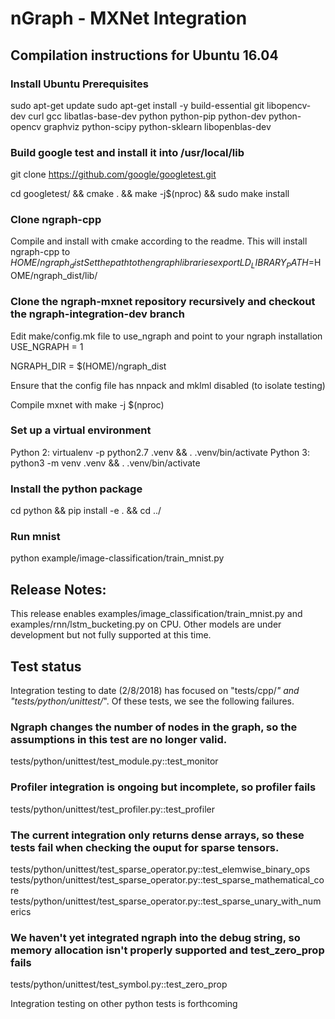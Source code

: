 # nGraph - MXNet Integration
## Compilation instructions for Ubuntu 16.04

### Install Ubuntu Prerequisites
sudo apt-get update
sudo apt-get install -y build-essential git libopencv-dev curl gcc libatlas-base-dev python python-pip python-dev python-opencv graphviz python-scipy python-sklearn libopenblas-dev

### Build google test and install it into /usr/local/lib

git clone https://github.com/google/googletest.git

cd googletest/ && cmake . && make -j$(nproc) && sudo make install

### Clone ngraph-cpp
Compile and install with cmake according to the readme.
This will install ngraph-cpp to $HOME/ngraph_dist
Set the path to the ngraph libraries
export LD_LIBRARY_PATH=$HOME/ngraph_dist/lib/

### Clone the ngraph-mxnet repository recursively and checkout the ngraph-integration-dev branch
Edit make/config.mk file to use_ngraph and point to your ngraph installation
USE_NGRAPH = 1

NGRAPH_DIR = $(HOME)/ngraph_dist

Ensure that the config file has nnpack and mklml disabled (to isolate testing)

Compile mxnet with make -j $(nproc)

### Set up a virtual environment

Python 2: virtualenv -p python2.7 .venv && . .venv/bin/activate
Python 3: python3 -m venv .venv && . .venv/bin/activate
### Install the python package

cd python && pip install -e . && cd ../
### Run mnist

python example/image-classification/train_mnist.py

## Release Notes:
This release enables examples/image_classification/train_mnist.py and examples/rnn/lstm_bucketing.py on CPU. Other models are under development but not fully supported at this time.

## Test status
Integration testing to date (2/8/2018) has focused on "tests/cpp/*" and "tests/python/unittest/*". Of these tests, we see the following failures.

### Ngraph changes the number of nodes in the graph, so the assumptions in this test are no longer valid.
tests/python/unittest/test_module.py::test_monitor

### Profiler integration is ongoing but incomplete, so profiler fails
tests/python/unittest/test_profiler.py::test_profiler

### The current integration only returns dense arrays, so these tests fail when checking the ouput for sparse tensors.
tests/python/unittest/test_sparse_operator.py::test_elemwise_binary_ops
tests/python/unittest/test_sparse_operator.py::test_sparse_mathematical_core
tests/python/unittest/test_sparse_operator.py::test_sparse_unary_with_numerics

### We haven't yet integrated ngraph into the debug string, so memory allocation isn't properly supported and test_zero_prop fails
tests/python/unittest/test_symbol.py::test_zero_prop

Integration testing on other python tests is forthcoming
